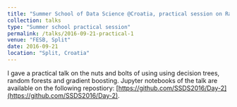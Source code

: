 ```yaml
---
title: "Summer School of Data Science @Croatia, practical session on Random Forests & Gradient Boosting"
collection: talks
type: "Summer school practical session"
permalink: /talks/2016-09-21-practical-1
venue: "FESB, Split"
date: 2016-09-21
location: "Split, Croatia"
---
```


I gave a practical talk on the nuts and bolts of using using decision trees, random forests and gradient boosting. Jupyter notebooks of the talk are available on the following repostiory: [https://github.com/SSDS2016/Day-2](https://github.com/SSDS2016/Day-2).

